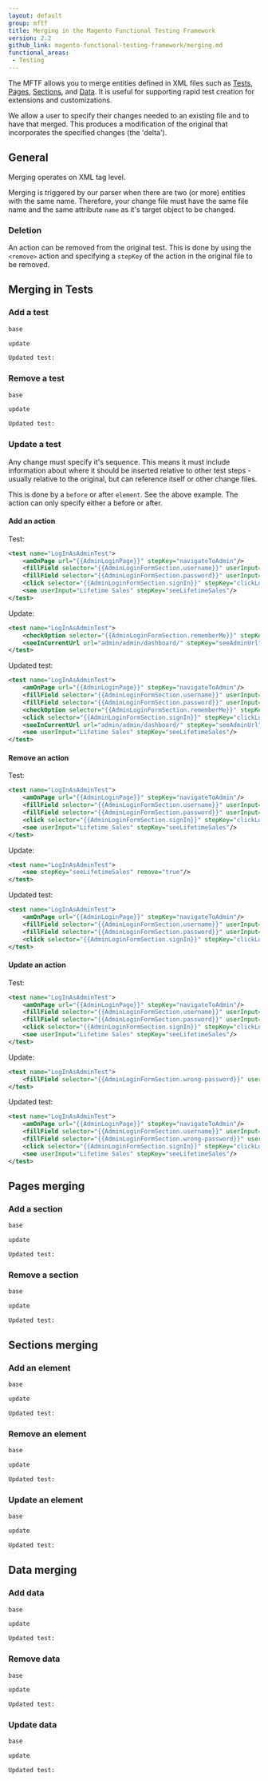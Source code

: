 ```yaml
---
layout: default
group: mftf
title: Merging in the Magento Functional Testing Framework
version: 2.2
github_link: magento-functional-testing-framework/merging.md
functional_areas:
 - Testing
---
```


The MFTF allows you to merge entities defined in XML files such as [Tests], [Pages], [Sections], and [Data].
It is useful for supporting rapid test creation for extensions and customizations.

We allow a user to specify their changes needed to an existing file and to have that merged.
This produces a modification of the original that incorporates the specified changes (the 'delta').

## General

Merging operates on XML tag level.

Merging is triggered by our parser when there are two (or more) entities with the same name.
Therefore, your change file must have the same file name and the same attribute `name`  as it's target object to be changed.

### Deletion

An action can be removed from the original test.
This is done by using the `<remove>` action and specifying a `stepKey` of the action in the original file to be removed.

## Merging in Tests

### Add a test

```xml
base
```

```xml
update
```

```xml
Updated test:
```

### Remove a test

```xml
base
```

```xml
update
```

```xml
Updated test:
```

### Update a test

Any change must specify it's sequence.
This means it must include information about where it should be inserted relative to other test steps - usually relative to the original, but can reference itself or other change files.

This is done by a `before` or after `element`. See the above example.
The action can only specify either a before or after.

#### Add an action

Test:

```xml
<test name="LogInAsAdminTest">
    <amOnPage url="{{AdminLoginPage}}" stepKey="navigateToAdmin"/>
    <fillField selector="{{AdminLoginFormSection.username}}" userInput="admin" stepKey="fillUsername"/>
    <fillField selector="{{AdminLoginFormSection.password}}" userInput="password" stepKey="fillPassword"/>
    <click selector="{{AdminLoginFormSection.signIn}}" stepKey="clickLogin"/>
    <see userInput="Lifetime Sales" stepKey="seeLifetimeSales"/>
</test>
```

Update:

```xml
<test name="LogInAsAdminTest">
    <checkOption selector="{{AdminLoginFormSection.rememberMe}}" stepKey="checkRememberMe" before="clickLogin"/>
    <seeInCurrentUrl url="admin/admin/dashboard/" stepKey="seeAdminUrl" after="clickLogin"/>
</test>
```

Updated test:

```xml
<test name="LogInAsAdminTest">
    <amOnPage url="{{AdminLoginPage}}" stepKey="navigateToAdmin"/>
    <fillField selector="{{AdminLoginFormSection.username}}" userInput="admin" stepKey="fillUsername"/>
    <fillField selector="{{AdminLoginFormSection.password}}" userInput="password" stepKey="fillPassword"/>
    <checkOption selector="{{AdminLoginFormSection.rememberMe}}" stepKey="checkRememberMe"/>
    <click selector="{{AdminLoginFormSection.signIn}}" stepKey="clickLogin"/>
    <seeInCurrentUrl url="admin/admin/dashboard/" stepKey="seeAdminUrl"/>
    <see userInput="Lifetime Sales" stepKey="seeLifetimeSales"/>
</test>
```

#### Remove an action

Test:

```xml
<test name="LogInAsAdminTest">
    <amOnPage url="{{AdminLoginPage}}" stepKey="navigateToAdmin"/>
    <fillField selector="{{AdminLoginFormSection.username}}" userInput="admin" stepKey="fillUsername"/>
    <fillField selector="{{AdminLoginFormSection.password}}" userInput="password" stepKey="fillPassword"/>
    <click selector="{{AdminLoginFormSection.signIn}}" stepKey="clickLogin"/>
    <see userInput="Lifetime Sales" stepKey="seeLifetimeSales"/>
</test>
```

Update:

```xml
<test name="LogInAsAdminTest">
    <see stepKey="seeLifetimeSales" remove="true"/>
</test>
```

Updated test:

```xml
<test name="LogInAsAdminTest">
    <amOnPage url="{{AdminLoginPage}}" stepKey="navigateToAdmin"/>
    <fillField selector="{{AdminLoginFormSection.username}}" userInput="admin" stepKey="fillUsername"/>
    <fillField selector="{{AdminLoginFormSection.password}}" userInput="password" stepKey="fillPassword"/>
    <click selector="{{AdminLoginFormSection.signIn}}" stepKey="clickLogin"/>
</test>
```

#### Update an action

Test:

```xml
<test name="LogInAsAdminTest">
    <amOnPage url="{{AdminLoginPage}}" stepKey="navigateToAdmin"/>
    <fillField selector="{{AdminLoginFormSection.username}}" userInput="admin" stepKey="fillUsername"/>
    <fillField selector="{{AdminLoginFormSection.password}}" userInput="password" stepKey="fillPassword"/>
    <click selector="{{AdminLoginFormSection.signIn}}" stepKey="clickLogin"/>
    <see userInput="Lifetime Sales" stepKey="seeLifetimeSales"/>
</test>
```

Update:

```xml
<test name="LogInAsAdminTest">
    <fillField selector="{{AdminLoginFormSection.wrong-password}}" userInput="password" stepKey="fillPassword"/>
</test>
```

Updated test:

```xml
<test name="LogInAsAdminTest">
    <amOnPage url="{{AdminLoginPage}}" stepKey="navigateToAdmin"/>
    <fillField selector="{{AdminLoginFormSection.username}}" userInput="admin" stepKey="fillUsername"/>
    <fillField selector="{{AdminLoginFormSection.wrong-password}}" userInput="password" stepKey="fillPassword"/>
    <click selector="{{AdminLoginFormSection.signIn}}" stepKey="clickLogin"/>
    <see userInput="Lifetime Sales" stepKey="seeLifetimeSales"/>
</test>
```

## Pages merging

### Add a section

```xml
base
```

```xml
update
```

```xml
Updated test:
```

### Remove a section

```xml
base
```

```xml
update
```

```xml
Updated test:
```

## Sections merging

### Add an element

```xml
base
```

```xml
update
```

```xml
Updated test:
```

### Remove an element

```xml
base
```

```xml
update
```

```xml
Updated test:
```

### Update an element

```xml
base
```

```xml
update
```

```xml
Updated test:
```

## Data merging

### Add data

```xml
base
```

```xml
update
```

```xml
Updated test:
```

### Remove data

```xml
base
```

```xml
update
```

```xml
Updated test:
```

### Update data

```xml
base
```

```xml
update
```

```xml
Updated test:
```


<!-- LINK DEFINITIONS -->

[Tests]: cest.html
[Pages]: page.html
[Sections]: section.html
[Data]: data.html
